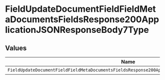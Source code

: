 # FieldUpdateDocumentFieldFieldMetaDocumentsFieldsResponse200ApplicationJSONResponseBody7Type


## Values

| Name                                                                                               | Value                                                                                              |
| -------------------------------------------------------------------------------------------------- | -------------------------------------------------------------------------------------------------- |
| `FieldUpdateDocumentFieldFieldMetaDocumentsFieldsResponse200ApplicationJSONResponseBody7TypeRadio` | radio                                                                                              |